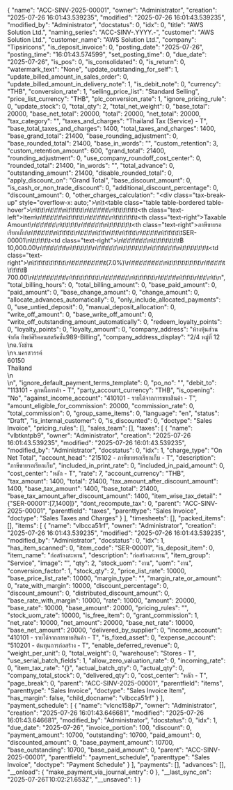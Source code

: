 {
    "name": "ACC-SINV-2025-00001",
    "owner": "Administrator",
    "creation": "2025-07-26 16:01:43.539235",
    "modified": "2025-07-26 16:01:43.539235",
    "modified_by": "Administrator",
    "docstatus": 0,
    "idx": 0,
    "title": "AWS Solution Ltd.",
    "naming_series": "ACC-SINV-.YYYY.-",
    "customer": "AWS Solution Ltd.",
    "customer_name": "AWS Solution Ltd.",
    "company": "Tipsiricons",
    "is_deposit_invoice": 0,
    "posting_date": "2025-07-26",
    "posting_time": "16:01:43.574599",
    "set_posting_time": 0,
    "due_date": "2025-07-26",
    "is_pos": 0,
    "is_consolidated": 0,
    "is_return": 0,
    "watermark_text": "None",
    "update_outstanding_for_self": 1,
    "update_billed_amount_in_sales_order": 0,
    "update_billed_amount_in_delivery_note": 1,
    "is_debit_note": 0,
    "currency": "THB",
    "conversion_rate": 1,
    "selling_price_list": "Standard Selling",
    "price_list_currency": "THB",
    "plc_conversion_rate": 1,
    "ignore_pricing_rule": 0,
    "update_stock": 0,
    "total_qty": 2,
    "total_net_weight": 0,
    "base_total": 20000,
    "base_net_total": 20000,
    "total": 20000,
    "net_total": 20000,
    "tax_category": "",
    "taxes_and_charges": "Thailand Tax (Service) - T",
    "base_total_taxes_and_charges": 1400,
    "total_taxes_and_charges": 1400,
    "base_grand_total": 21400,
    "base_rounding_adjustment": 0,
    "base_rounded_total": 21400,
    "base_in_words": "",
    "custom_retention": 3,
    "custom_retention_amount": 600,
    "grand_total": 21400,
    "rounding_adjustment": 0,
    "use_company_roundoff_cost_center": 0,
    "rounded_total": 21400,
    "in_words": "",
    "total_advance": 0,
    "outstanding_amount": 21400,
    "disable_rounded_total": 0,
    "apply_discount_on": "Grand Total",
    "base_discount_amount": 0,
    "is_cash_or_non_trade_discount": 0,
    "additional_discount_percentage": 0,
    "discount_amount": 0,
    "other_charges_calculation": "<div class=\"tax-break-up\" style=\"overflow-x: auto;\">\n\t<table class=\"table table-bordered table-hover\">\n\t\t<thead>\n\t\t\t<tr>\n\t\t\t\t\n\t\t\t\t\t\n\t\t\t\t\t\t<th class=\"text-left\">Item</th>\n\t\t\t\t\t\n\t\t\t\t\n\t\t\t\t\t\n\t\t\t\t\t\t<th class=\"text-right\">Taxable Amount</th>\n\t\t\t\t\t\n\t\t\t\t\n\t\t\t\t\t\n\t\t\t\t\t\t<th class=\"text-right\">ภาษีขายรอเรียกเก็บ</th>\n\t\t\t\t\t\n\t\t\t\t\n\t\t\t</tr>\n\t\t</thead>\n\t\t<tbody>\n\t\t\t\n\t\t\t\t<tr>\n\t\t\t\t\t<td>SER-00001</td>\n\t\t\t\t\t<td class=\"text-right\">\n\t\t\t\t\t\t\n\t\t\t\t\t\t\t฿ 10,000.00\n\t\t\t\t\t\t\n\t\t\t\t\t</td>\n\t\t\t\t\t\n\t\t\t\t\t\t\n\t\t\t\t\t\t\n\t\t\t\t\t\t\t<td class=\"text-right\">\n\t\t\t\t\t\t\t\t\n\t\t\t\t\t\t\t\t\t(7.0%)\n\t\t\t\t\t\t\t\t\n\t\t\t\t\t\t\t\t\n\t\t\t\t\t\t\t\t\t฿ 700.00\n\t\t\t\t\t\t\t\t\n\t\t\t\t\t\t\t</td>\n\t\t\t\t\t\t\n\t\t\t\t\t\n\t\t\t\t</tr>\n\t\t\t\n\t\t</tbody>\n\t</table>\n</div>",
    "total_billing_hours": 0,
    "total_billing_amount": 0,
    "base_paid_amount": 0,
    "paid_amount": 0,
    "base_change_amount": 0,
    "change_amount": 0,
    "allocate_advances_automatically": 0,
    "only_include_allocated_payments": 0,
    "use_untied_deposit": 0,
    "manual_deposit_allocation": 0,
    "write_off_amount": 0,
    "base_write_off_amount": 0,
    "write_off_outstanding_amount_automatically": 0,
    "redeem_loyalty_points": 0,
    "loyalty_points": 0,
    "loyalty_amount": 0,
    "company_address": "ห้างหุ้นส่วนจำกัด ทิพย์ศิริคอนสตรัคชั่น989-Billing",
    "company_address_display": "2/4 หมู่ที่ 12<br>\nต.วังซ่าน<br>\nจ.นครสวรรค์<br>60150<br>Thailand<br>\n<br>\n",
    "ignore_default_payment_terms_template": 0,
    "po_no": "",
    "debit_to": "113101 - ลูกหนี้การค้า - T",
    "party_account_currency": "THB",
    "is_opening": "No",
    "against_income_account": "410101 - รายได้จากการขายสินค้า - T",
    "amount_eligible_for_commission": 20000,
    "commission_rate": 0,
    "total_commission": 0,
    "group_same_items": 0,
    "language": "en",
    "status": "Draft",
    "is_internal_customer": 0,
    "is_discounted": 0,
    "doctype": "Sales Invoice",
    "pricing_rules": [],
    "sales_team": [],
    "taxes": [
        {
            "name": "vlbtkntpb9",
            "owner": "Administrator",
            "creation": "2025-07-26 16:01:43.539235",
            "modified": "2025-07-26 16:01:43.539235",
            "modified_by": "Administrator",
            "docstatus": 0,
            "idx": 1,
            "charge_type": "On Net Total",
            "account_head": "215102 - ภาษีขายรอเรียกเก็บ - T",
            "description": "ภาษีขายรอเรียกเก็บ",
            "included_in_print_rate": 0,
            "included_in_paid_amount": 0,
            "cost_center": "หลัก - T",
            "rate": 7,
            "account_currency": "THB",
            "tax_amount": 1400,
            "total": 21400,
            "tax_amount_after_discount_amount": 1400,
            "base_tax_amount": 1400,
            "base_total": 21400,
            "base_tax_amount_after_discount_amount": 1400,
            "item_wise_tax_detail": "{\"SER-00001\":[7,1400]}",
            "dont_recompute_tax": 0,
            "parent": "ACC-SINV-2025-00001",
            "parentfield": "taxes",
            "parenttype": "Sales Invoice",
            "doctype": "Sales Taxes and Charges"
        }
    ],
    "timesheets": [],
    "packed_items": [],
    "items": [
        {
            "name": "vlbcca51rf",
            "owner": "Administrator",
            "creation": "2025-07-26 16:01:43.539235",
            "modified": "2025-07-26 16:01:43.539235",
            "modified_by": "Administrator",
            "docstatus": 0,
            "idx": 1,
            "has_item_scanned": 0,
            "item_code": "SER-00001",
            "is_deposit_item": 0,
            "item_name": "ก่อสร้างสะพาน",
            "description": "ก่อสร้างสะพาน",
            "item_group": "Service",
            "image": "",
            "qty": 2,
            "stock_uom": "งาน",
            "uom": "งาน",
            "conversion_factor": 1,
            "stock_qty": 2,
            "price_list_rate": 10000,
            "base_price_list_rate": 10000,
            "margin_type": "",
            "margin_rate_or_amount": 0,
            "rate_with_margin": 10000,
            "discount_percentage": 0,
            "discount_amount": 0,
            "distributed_discount_amount": 0,
            "base_rate_with_margin": 10000,
            "rate": 10000,
            "amount": 20000,
            "base_rate": 10000,
            "base_amount": 20000,
            "pricing_rules": "",
            "stock_uom_rate": 10000,
            "is_free_item": 0,
            "grant_commission": 1,
            "net_rate": 10000,
            "net_amount": 20000,
            "base_net_rate": 10000,
            "base_net_amount": 20000,
            "delivered_by_supplier": 0,
            "income_account": "410101 - รายได้จากการขายสินค้า - T",
            "is_fixed_asset": 0,
            "expense_account": "510201 - ต้นทุนการก่อสร้าง - T",
            "enable_deferred_revenue": 0,
            "weight_per_unit": 0,
            "total_weight": 0,
            "warehouse": "Stores - T",
            "use_serial_batch_fields": 1,
            "allow_zero_valuation_rate": 0,
            "incoming_rate": 0,
            "item_tax_rate": "{}",
            "actual_batch_qty": 0,
            "actual_qty": 0,
            "company_total_stock": 0,
            "delivered_qty": 0,
            "cost_center": "หลัก - T",
            "page_break": 0,
            "parent": "ACC-SINV-2025-00001",
            "parentfield": "items",
            "parenttype": "Sales Invoice",
            "doctype": "Sales Invoice Item",
            "has_margin": false,
            "child_docname": "vlbcca51rf"
        }
    ],
    "payment_schedule": [
        {
            "name": "vlcnc158p7",
            "owner": "Administrator",
            "creation": "2025-07-26 16:01:43.646681",
            "modified": "2025-07-26 16:01:43.646681",
            "modified_by": "Administrator",
            "docstatus": 0,
            "idx": 1,
            "due_date": "2025-07-26",
            "invoice_portion": 100,
            "discount": 0,
            "payment_amount": 10700,
            "outstanding": 10700,
            "paid_amount": 0,
            "discounted_amount": 0,
            "base_payment_amount": 10700,
            "base_outstanding": 10700,
            "base_paid_amount": 0,
            "parent": "ACC-SINV-2025-00001",
            "parentfield": "payment_schedule",
            "parenttype": "Sales Invoice",
            "doctype": "Payment Schedule"
        }
    ],
    "payments": [],
    "advances": [],
    "__onload": {
        "make_payment_via_journal_entry": 0
    },
    "__last_sync_on": "2025-07-26T10:02:21.653Z",
    "__unsaved": 1
}